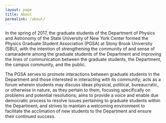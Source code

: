 ```yaml
---
layout: page
title: About
permalink: /about/
---
```


In the spring of 2017, the graduate students of the Department of Physics and Astronomy of the State University of New York Center formed the Physics Graduate Student Association (PGSA) at Stony Brook University (SBU), with the intention of strengthening the community of and sense of camaraderie among the graduate students of the Department and improving the lines of communication between the graduate students, the Department, the campus community, and the public.

The PGSA serves to promote interactions between graduate students in the Department and those interested in interacting with its community; acts as a forum wherein students may discuss ideas physical, political, bureaucratic, or otherwise in nature, as they pertain to them, focusing specifically on problems and potential resolutions; aims to provide a voice and enable due democratic process to resolve issues pertaining to graduate students within the Department; and strives to maintain a welcoming environment to facilitate the acclimation of new students to the Department and ensure their continued success.
